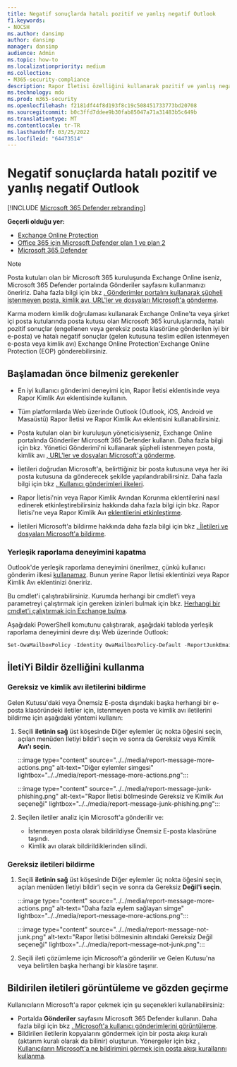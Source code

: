 ```yaml
---
title: Negatif sonuçlarda hatalı pozitif ve yanlış negatif Outlook
f1.keywords:
- NOCSH
ms.author: dansimp
author: dansimp
manager: dansimp
audience: Admin
ms.topic: how-to
ms.localizationpriority: medium
ms.collection:
- M365-security-compliance
description: Rapor İletisi özelliğini kullanarak pozitif ve yanlış negatif Outlook rapor etmeyi öğrenin.
ms.technology: mdo
ms.prod: m365-security
ms.openlocfilehash: f2181df44f8d193f8c19c508451733773bd20708
ms.sourcegitcommit: b0c3ffd7ddee9b30fab85047a71a31483b5c649b
ms.translationtype: MT
ms.contentlocale: tr-TR
ms.lasthandoff: 03/25/2022
ms.locfileid: "64473514"
---
```

# <a name="report-false-positives-and-false-negatives-in-outlook"></a>Negatif sonuçlarda hatalı pozitif ve yanlış negatif Outlook

[!INCLUDE [Microsoft 365 Defender rebranding](../includes/microsoft-defender-for-office.md)]

**Geçerli olduğu yer:**
- [Exchange Online Protection](exchange-online-protection-overview.md)
- [Office 365 için Microsoft Defender plan 1 ve plan 2](defender-for-office-365.md)
- [Microsoft 365 Defender](../defender/microsoft-365-defender.md)

> [!NOTE]
> Posta kutuları olan bir Microsoft 365 kuruluşunda Exchange Online iseniz, Microsoft 365 Defender portalında Gönderiler sayfasını kullanmanızı öneririz. Daha fazla bilgi için bkz [. Gönderimler portalını kullanarak şüpheli istenmeyen posta, kimlik avı, URL'ler ve dosyaları Microsoft'a gönderme](admin-submission.md).

Karma modern kimlik doğrulaması kullanarak Exchange Online'ta veya şirket içi posta kutularında posta kutusu olan Microsoft 365 kuruluşlarında, hatalı pozitif sonuçlar (engellenen veya gereksiz posta klasörüne gönderilen iyi bir e-posta) ve hatalı negatif sonuçlar (gelen kutusuna teslim edilen istenmeyen e-posta veya kimlik avı) Exchange Online Protection'Exchange Online Protection (EOP) gönderebilirsiniz.

## <a name="what-do-you-need-to-know-before-you-begin"></a>Başlamadan önce bilmeniz gerekenler

- En iyi kullanıcı gönderimi deneyimi için, Rapor İletisi eklentisinde veya Rapor Kimlik Avı eklentisinde kullanın.

- Tüm platformlarda Web üzerinde Outlook (Outlook, iOS, Android ve Masaüstü) Rapor İletisi ve Rapor Kimlik Avı eklentisini kullanabilirsiniz.

- Posta kutuları olan bir kuruluşun yöneticisiyseniz, Exchange Online portalında Gönderiler Microsoft 365 Defender kullanın. Daha fazla bilgi için bkz. Yönetici Gönderimi'ni kullanarak şüpheli istenmeyen posta, kimlik avı [, URL'ler ve dosyaları Microsoft'a gönderme](admin-submission.md).

- İletileri doğrudan Microsoft'a, belirttiğiniz bir posta kutusuna veya her iki posta kutusuna da gönderecek şekilde yapılandırabilirsiniz. Daha fazla bilgi için bkz [. Kullanıcı gönderimleri ilkeleri](user-submission.md).

- Rapor İletisi'nin veya Rapor Kimlik Avından Korunma eklentilerini nasıl edinerek etkinleştirebilirsiniz hakkında daha fazla bilgi için bkz. Rapor İletisi'ne veya Rapor Kimlik Avı [eklentilerini etkinleştirme](enable-the-report-message-add-in.md).

- İletileri Microsoft'a bildirme hakkında daha fazla bilgi için bkz [. İletileri ve dosyaları Microsoft'a bildirme](report-junk-email-messages-to-microsoft.md).

### <a name="turn-off-the-built-in-reporting-experience"></a>Yerleşik raporlama deneyimini kapatma

Outlook'de yerleşik raporlama deneyimini önerilmez, çünkü kullanıcı gönderim ilkesi [kullanamaz](./user-submission.md). Bunun yerine Rapor İletisi eklentinizi veya Rapor Kimlik Avı eklentinizi öneririz.

Bu cmdlet'i çalıştırabilirsiniz. Kurumda herhangi bir cmdlet'i veya parametreyi çalıştırmak için gereken izinleri bulmak için bkz. [Herhangi bir cmdlet'i çalıştırmak için Exchange bulma](/powershell/exchange/find-exchange-cmdlet-permissions).

Aşağıdaki PowerShell komutunu çalıştırarak, aşağıdaki tabloda yerleşik raporlama deneyimini devre dışı Web üzerinde Outlook:

```powershell
Set-OwaMailboxPolicy -Identity OwaMailboxPolicy-Default -ReportJunkEmailEnabled $false
```


## <a name="use-the-report-message-feature"></a>İletiYi Bildir özelliğini kullanma

### <a name="report-junk-and-phishing-messages"></a>Gereksiz ve kimlik avı iletilerini bildirme

Gelen Kutusu'daki veya Önemsiz E-posta dışındaki başka herhangi bir e-posta klasöründeki iletiler için, istenmeyen posta ve kimlik avı iletilerini bildirme için aşağıdaki yöntemi kullanın:

1. Seçili **iletinin sağ** üst köşesinde Diğer eylemler üç nokta öğesini seçin, açılan menüden İletiyi bildir'i seçin ve sonra da Gereksiz veya Kimlik  **Avı'ı** **seçin**.

   :::image type="content" source="../../media/report-message-more-actions.png" alt-text="Diğer eylemler simgesi" lightbox="../../media/report-message-more-actions.png":::

   :::image type="content" source="../../media/report-message-junk-phishing.png" alt-text="Rapor İletisi bölmesinde Gereksiz ve Kimlik Avı seçeneği" lightbox="../../media/report-message-junk-phishing.png":::

2. Seçilen iletiler analiz için Microsoft'a gönderilir ve:
   - İstenmeyen posta olarak bildirildiyse Önemsiz E-posta klasörüne taşındı.
   - Kimlik avı olarak bildirildiklerinden silindi.

### <a name="report-messages-that-are-not-junk"></a>Gereksiz iletileri bildirme

1. Seçili **iletinin sağ** üst köşesinde Diğer eylemler üç nokta öğesini seçin, açılan menüden İletiyi bildir'i seçin ve sonra da Gereksiz **Değil'i seçin**.

   :::image type="content" source="../../media/report-message-more-actions.png" alt-text="Daha fazla eylem sağlayan simge" lightbox="../../media/report-message-more-actions.png":::

   :::image type="content" source="../../media/report-message-not-junk.png" alt-text="Rapor İletisi bölmesinin altındaki Gereksiz Değil seçeneği" lightbox="../../media/report-message-not-junk.png":::

2. Seçili ileti çözümleme için Microsoft'a gönderilir ve Gelen Kutusu'na veya belirtilen başka herhangi bir klasöre taşınır.

## <a name="view-and-review-reported-messages"></a>Bildirilen iletileri görüntüleme ve gözden geçirme

Kullanıcıların Microsoft'a rapor  çekmek için şu seçenekleri kullanabilirsiniz:

- Portalda **Gönderiler** sayfasını Microsoft 365 Defender kullanın. Daha fazla bilgi için bkz [. Microsoft'a kullanıcı gönderimlerini görüntüleme](admin-submission.md#view-user-submissions-to-microsoft).
- Bildirilen iletilerin kopyalarını göndermek için bir posta akışı kuralı (aktarım kuralı olarak da bilinir) oluşturun. Yönergeler için bkz [. Kullanıcıların Microsoft'a ne bildirimini görmek için posta akışı kurallarını kullanma](/exchange/security-and-compliance/mail-flow-rules/use-rules-to-see-what-users-are-reporting-to-microsoft).
